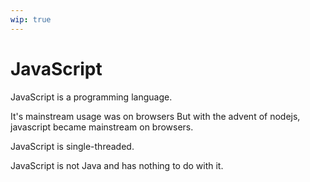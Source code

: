 ```yaml
---
wip: true
---
```


# JavaScript

JavaScript is a programming language.

It's mainstream usage was on browsers
But with the advent of nodejs, javascript became mainstream on browsers.

JavaScript is single-threaded.

JavaScript is not Java and has nothing to do with it.
